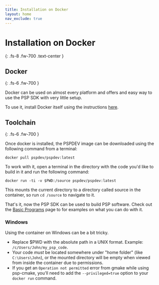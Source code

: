 ```yaml
---
title: Installation on Docker
layout: home
nav_exclude: true
---
```


# Installation on Docker
{: .fs-8 .fw-700 .text-center }

## Docker
{: .fs-6 .fw-700 }

Docker can be used on almost every platform and offers and easy way to use the PSP SDK with very little setup.

To use it, install Docker itself using the instructions [here](https://docs.docker.com/engine/install/).

## Toolchain 
{: .fs-6 .fw-700 }

Once docker is installed, the PSPDEV image can be downloaded using the following command from a terminal:

```shell
docker pull pspdev/pspdev:latest
```

To work with it, open a terminal in the directory with the code you'd like to build in it and run the following command:

```shell
docker run -ti -v $PWD:/source pspdev/pspdev:latest
```

This mounts the current directory to a directory called source in the container, so run `cd /source` to navigate to it.

That's it, now the PSP SDK can be used to build PSP software. Check out the [Basic Programs](../basic_programs.html) page to for examples on what you can do with it.

### Windows

Using the container on Windows can be a bit tricky.

* Replace $PWD with the absolute path in a UNIX format. Example: `/c/Users/John/my_psp_code`.
* Your code *must* be located somewhere under "home folder" (like `C:\Users\John`), or the mounted directory will be empty when viewed from inside the container due to permissions.
* If you get an `Operation not permitted` error from gmake while using psp-cmake, you'll need to add the `--privileged=true` option to your `docker run` command.
